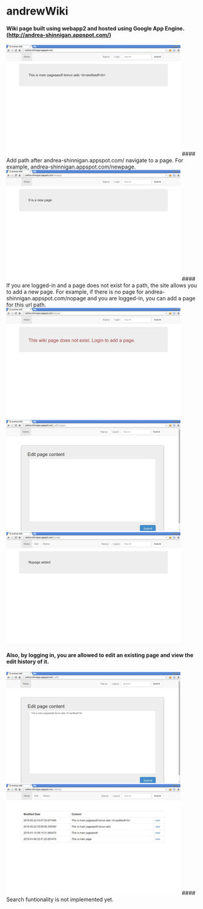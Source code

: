 # andrewWiki

#### Wiki page built using webapp2 and hosted using Google App Engine. (http://andrea-shinnigan.appspot.com/)
<img src="img/demo1.jpg" alt="main page" width=458 height=292/>
#### Add path after andrea-shinnigan.appspot.com/ navigate to a page. 
For example, andrea-shinnigan.appspot.com/newpage.
<img src="img/demo2.jpg" alt="main page" width=458 height=292/>
#### If you are logged-in and a page does not exist for a path, the site allows you to add a new page. 
For example, if there is no page for andrea-shinnigan.appspot.com/nopage and you are logged-in, 
you can add a page for this url path.

<img src="img/demo3.jpg" alt="main page" width=458 height=292/>
<img src="img/demo4.jpg" alt="main page" width=458 height=292/>
<img src="img/demo5.jpg" alt="main page" width=458 height=292/>

#### Also, by logging in, you are allowed to edit an existing page and view the edit history of it.
<img src="img/demo6.jpg" alt="main page" width=458 height=292/>
<img src="img/demo7.jpg" alt="main page" width=458 height=292/>
#### Search funtionality is not implemented yet.

